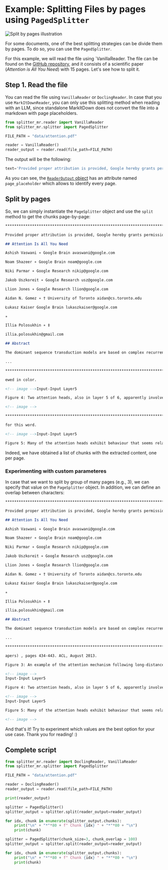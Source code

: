 # **Example**: Splitting Files by pages using `PagedSplitter`

![Split by pages illustration](https://www.pdfgear.com/pdf-editor-reader/img/how-to-cut-pdf-pages-in-half-1.png)

For some documents, one of the best splitting strategies can be divide them by pages. To do so, you can use the `PagedSplitter`.

For this example, we will read the file using `VanillaReader. The file can be found on the [GitHub repository](https://raw.githubusercontent.com/andreshere00/Splitter_MR/refs/heads/main/data/attention.pdf), and it consists of a scientific paper (*Attention is All You Need*) with 15 pages. Let's see how to split it.

## Step 1. Read the file

You can read the file using `VanillaReader` or `DoclingReader`. In case that you use `MarkItDownReader`, you can only use this splitting method when reading with an LLM, since standalone MarkItDown does not convert the file into a markdown with page placeholders.

```python
from splitter_mr.reader import VanillaReader
from splitter_mr.splitter import PagedSplitter

FILE_PATH = "data/attention.pdf"

reader = VanillaReader()
reader_output = reader.read(file_path=FILE_PATH)
```

The output will be the following:

```python
text='Provided proper attribution is provided, Google hereby grants permission to reproduce the tables and figures in this paper solely for use in journalistic or scholarly works.\n\n## Attention Is All You Need\n\nAshish Vaswani ∗ Google Brain avaswani@google.com\n\nNoam Shazeer ∗ Google Brain noam@google.com\n\nNiki Parmar ∗ Google Research nikip@google.com\n\nJakob Uszkoreit ... We give two such examples above, from two different heads from the encoder self-attention at layer 5 of 6. The heads clearly learned to perform different tasks.\n\n<!-- image -->' document_name='attention.pdf' document_path='data/attention.pdf' document_id='3d0057c0-da49-4d12-bb02-38b0f1116bc3' conversion_method='markdown' reader_method='docling' ocr_method=None page_placeholder='<!-- page -->' metadata={}
```

As you can see, the [`ReaderOutput` object](../../api_reference/reader.md#output-format) has an attribute named `page_placeholder` which allows to identify every page. 

## Split by pages

So, we can simply instantiate the `PageSplitter` object and use the `split` method to get the chunks page-by-page:

```md
******************************************************************************* Chunk 0 ********************************************************************************

Provided proper attribution is provided, Google hereby grants permission to reproduce the tables and figures in this paper solely for use in journalistic or scholarly works.

## Attention Is All You Need

Ashish Vaswani ∗ Google Brain avaswani@google.com

Noam Shazeer ∗ Google Brain noam@google.com

Niki Parmar ∗ Google Research nikip@google.com

Jakob Uszkoreit ∗ Google Research usz@google.com

Llion Jones ∗ Google Research llion@google.com

Aidan N. Gomez ∗ † University of Toronto aidan@cs.toronto.edu

Łukasz Kaiser Google Brain lukaszkaiser@google.com

∗

Illia Polosukhin ∗ ‡

illia.polosukhin@gmail.com

## Abstract

The dominant sequence transduction models are based on complex recurrent or convolutional neural networks that include an encoder and a decoder. The best performing models also connect the encoder and decoder through an attention mechanism. We propose a new simple network architecture, the Transformer, based solely on attention mechanisms, dispensing with recurrence and convolutions entirely. Experiments on two machine translation tasks show these models to be superior in quality while being more parallelizable and requiring significantly less time to train. Our model achieves 28.4 BLEU on the WMT 2014 Englishto-German translation task, improving over the existing best results, including ensembles, by over 2 BLEU. On the WMT 2014 English-to-French translation task, our model establishes a new single-model state-of-the-art BLEU score of 41.8 after training for 3.5 days on eight GPUs, a small fraction of the training costs of the best models from the literature. We show that the Transformer generalizes well to other tasks by applying it successfully to English constituency parsing both with large and limited training data.

...

******************************************************************************** Chunk 13 ********************************************************************************

ewed in color.

<!-- image -->Input-Input Layer5

Figure 4: Two attention heads, also in layer 5 of 6, apparently involved in anaphora resolution. Top: Full attentions for head 5. Bottom: Isolated attentions from just the word 'its' for attention heads 5 and 6. Note that the attentions are very sharp for this word.

<!-- image -->

******************************************************************************** Chunk 14 ********************************************************************************

for this word.

<!-- image -->Input-Input Layer5

Figure 5: Many of the attention heads exhibit behaviour that seems related to the structure of the sentence. We give two such examples above, from two different heads from the encoder self-attention at layer 5 of 6. The heads clearly learned to perform different tasks.

```

Indeed, we have obtained a list of chunks with the extracted content, one per page.

### Experimenting with custom parameteres

In case that we want to split by group of many pages (e.g., 3), we can specify that value on the `PageSplitter` object. In addition, we can define an overlap between characters:

```md
******************************************************************************** Chunk 0 ********************************************************************************

Provided proper attribution is provided, Google hereby grants permission to reproduce the tables and figures in this paper solely for use in journalistic or scholarly works.

## Attention Is All You Need

Ashish Vaswani ∗ Google Brain avaswani@google.com

Noam Shazeer ∗ Google Brain noam@google.com

Niki Parmar ∗ Google Research nikip@google.com

Jakob Uszkoreit ∗ Google Research usz@google.com

Llion Jones ∗ Google Research llion@google.com

Aidan N. Gomez ∗ † University of Toronto aidan@cs.toronto.edu

Łukasz Kaiser Google Brain lukaszkaiser@google.com

∗

Illia Polosukhin ∗ ‡

illia.polosukhin@gmail.com

## Abstract

The dominant sequence transduction models are based on complex recurrent or convolutional neural networks that include an encoder and a decoder. The best performing models also connect the encoder and decoder through an attention mechanism. We propose a new simple network architecture, the Transformer, based solely on attention mechanisms, dispensing with recurrence and convolutions entirely. Experiments on two machine translation tasks show these models to be superior in quality while being more parallelizable and requiring significantly less time to train. Our model achieves 28.4 BLEU on the WMT 2014 Englishto-German translation task, improving over the existing best results, including ensembles, by over 2 BLEU. On the WMT 2014 English-to-French translation task, our model establishes a new single-model state-of-the-art BLEU score of 41.8 after training for 3.5 days on eight GPUs, a small fraction of the training costs of the best models from the literature. We show that the Transformer generalizes well to other tasks by applying it successfully to English constituency parsing both with large and limited training data.

...

******************************************************************************** Chunk 4 ********************************************************************************

apers) , pages 434-443. ACL, August 2013.                                                          |## Attention Visualizations Input-Input Layer5

Figure 3: An example of the attention mechanism following long-distance dependencies in the encoder self-attention in layer 5 of 6. Many of the attention heads attend to a distant dependency of the verb 'making', completing the phrase 'making...more difficult'. Attentions here shown only for the word 'making'. Different colors represent different heads. Best viewed in color.

<!-- image -->
Input-Input Layer5

Figure 4: Two attention heads, also in layer 5 of 6, apparently involved in anaphora resolution. Top: Full attentions for head 5. Bottom: Isolated attentions from just the word 'its' for attention heads 5 and 6. Note that the attentions are very sharp for this word.

<!-- image -->
Input-Input Layer5

Figure 5: Many of the attention heads exhibit behaviour that seems related to the structure of the sentence. We give two such examples above, from two different heads from the encoder self-attention at layer 5 of 6. The heads clearly learned to perform different tasks.

<!-- image -->
```

And that's it! Try to experiment which values are the best option for your use case. Thank you for reading! :)

## Complete script

```python
from splitter_mr.reader import DoclingReader, VanillaReader
from splitter_mr.splitter import PagedSplitter

FILE_PATH = "data/attention.pdf"

reader = DoclingReader()
reader_output = reader.read(file_path=FILE_PATH)

print(reader_output)

splitter = PagedSplitter()
splitter_output = splitter.split(reader_output=reader_output)

for idx, chunk in enumerate(splitter_output.chunks):
    print("\n" + "*"*80 + f" Chunk {idx} " + "*"*80 + "\n")
    print(chunk)

splitter = PagedSplitter(chunk_size=3, chunk_overlap = 100)
splitter_output = splitter.split(reader_output=reader_output)

for idx, chunk in enumerate(splitter_output.chunks):
    print("\n" + "*"*80 + f" Chunk {idx} " + "*"*80 + "\n")
    print(chunk)
```
